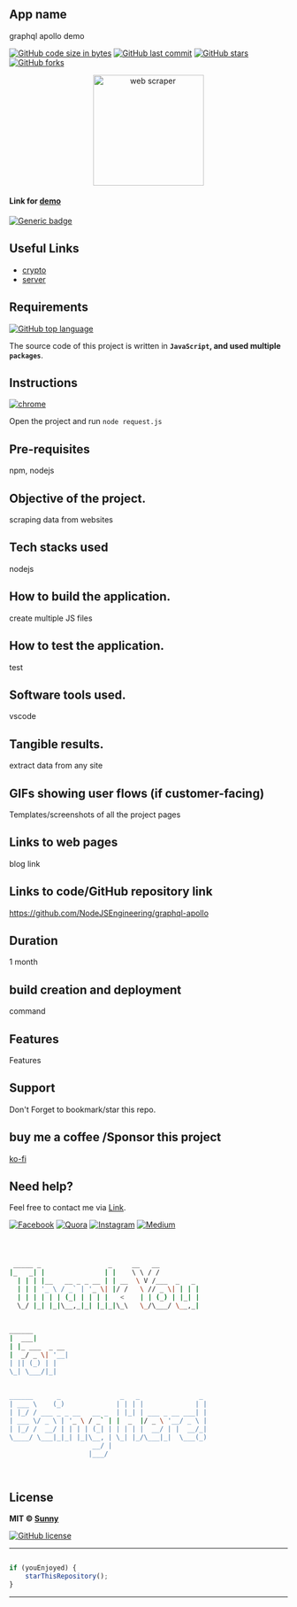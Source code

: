 
## App name
graphql apollo demo



[![GitHub code size in bytes](https://img.shields.io/github/languages/code-size/NodeJSEngineering/graphql-apollo?logo=github&style=social)](https://github.com/angulardevelopment/) [![GitHub last commit](https://img.shields.io/github/last-commit/NodeJSEngineering/graphql-apollo?style=social&logo=git)](https://github.com/angulardevelopment/) [![GitHub stars](https://img.shields.io/github/stars/NodeJSEngineering/graphql-apollo?style=social)](https://github.com/NodeJSEngineering/graphql-apollo/stargazers) [![GitHub forks](https://img.shields.io/github/forks/NodeJSEngineering/graphql-apollo?style=social&logo=git)](https://github.com/NodeJSEngineering/graphql-apollo/network)

<p align="center">
<a href="#">
<img src="https://addons.mozilla.org/user-media/previews/thumbs/222/222232.jpg?modified=1622133536" width="200px" alt="web scraper"/>
</a>
</p>

#### Link for [demo](#) 
[![Generic badge](https://img.shields.io/badge/view-demo-orange)](#)

## Useful Links

- [crypto](http://localhost:5000/api/crypto)
- [server](http://localhost:3000/)


## Requirements

[![GitHub top language](https://img.shields.io/github/languages/top/NodeJSEngineering/graphql-apollo?logo=html&style=social)](https://github.com/angulardevelopment/)

The source code of this project is written in **`JavaScript`, and used multiple `packages`**. 

## Instructions

[![chrome](https://img.shields.io/badge/Open-project-lightgrey.svg?logo=google-chrome&style=popout&logoColor=red)](#)

Open the project and run `node request.js`

## Pre-requisites
npm, nodejs
## Objective of the project.
scraping data from websites
## Tech stacks used
nodejs
## How to build the application.
create multiple JS files
## How to test the application.
test
## Software tools used.
vscode
## Tangible results.
extract data from any site
## GIFs showing user flows (if customer-facing)
Templates/screenshots of all the project pages

## Links to web pages
blog link
## Links to code/GitHub repository link
https://github.com/NodeJSEngineering/graphql-apollo

## Duration
1 month
## build creation and deployment
command
## Features
Features
## Support
Don't Forget to bookmark/star this repo.

## buy me a coffee /Sponsor this project

[ko-fi](ko-fi.com/softwaredev)
## Need help?

Feel free to contact me via [Link](https://bio.link/angulardev).

[![Facebook](https://img.shields.io/badge/Facebook-add-blue.svg?logo=facebook&logoColor=white)](https://www.facebook.com/learnangular2plus/) [![Quora](https://img.shields.io/badge/Quora-ask-red.svg?logo=quora)](https://www.quora.com/profile/Sunny-Gupta-208) [![Instagram](https://img.shields.io/badge/Instagram-follow-purple.svg?logo=instagram&logoColor=white)](https://www.instagram.com/angular_development/) [![Medium](https://img.shields.io/badge/Medium-follow-black.svg?logo=medium&logoColor=white)](https://eraoftech.medium.com/ )


```bash



 _____ _                 _     __   __            
|_   _| |               | |    \ \ / /            
  | | | |__   __ _ _ __ | | __  \ V /___  _   _   
  | | | '_ \ / _` | '_ \| |/ /   \ // _ \| | | |  
  | | | | | | (_| | | | |   <    | | (_) | |_| |  
  \_/ |_| |_|\__,_|_| |_|_|\_\   \_/\___/ \__,_|  
                                                  
                                                  
______                                            
|  ___|                                           
| |_ ___  _ __                                    
|  _/ _ \| '__|                                   
| || (_) | |                                      
\_| \___/|_|                                      
                                                  
                                                  
______      _               _   _               _ 
| ___ \    (_)             | | | |             | |
| |_/ / ___ _ _ __   __ _  | |_| | ___ _ __ ___| |
| ___ \/ _ \ | '_ \ / _` | |  _  |/ _ \ '__/ _ \ |
| |_/ /  __/ | | | | (_| | | | | |  __/ | |  __/_|
\____/ \___|_|_| |_|\__, | \_| |_/\___|_|  \___(_)
                     __/ |                        
                    |___/                         

 


```

## License

**MIT &copy; [Sunny](https://github.com/NodeJSEngineering/graphql-apollo/blob/master/LICENSE)**

[![GitHub license](https://img.shields.io/github/license/NodeJSEngineering/graphql-apollo?style=social&logo=github)](https://github.com/NodeJSEngineering/graphql-apollo/blob/master/LICENSE)

---------

```javascript

if (youEnjoyed) {
    starThisRepository();
}

```

-----------
